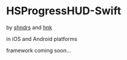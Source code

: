 # HSProgressHUD-Swift
by [shndrs](https://github.com/shndrs) and [hnk](https://github.com/HaniehNikjoo)
<p>in iOS and Android platforms</p>
<p> framework coming soon...</p>
